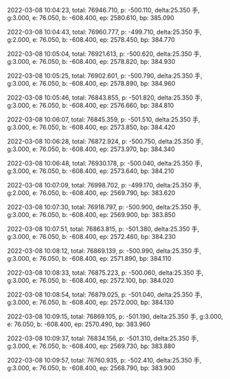 2022-03-08 10:04:23, total: 76946.710, p: -500.110, delta:25.350 手, g:3.000, e: 76.050, b: -608.400, ep: 2580.610, bp: 385.090

2022-03-08 10:04:43, total: 76960.777, p: -499.710, delta:25.350 手, g:2.000, e: 76.050, b: -608.400, ep: 2578.450, bp: 384.770

2022-03-08 10:05:04, total: 76921.613, p: -500.620, delta:25.350 手, g:3.000, e: 76.050, b: -608.400, ep: 2578.820, bp: 384.930

2022-03-08 10:05:25, total: 76902.601, p: -500.790, delta:25.350 手, g:3.000, e: 76.050, b: -608.400, ep: 2578.890, bp: 384.960

2022-03-08 10:05:46, total: 76843.855, p: -501.820, delta:25.350 手, g:3.000, e: 76.050, b: -608.400, ep: 2576.660, bp: 384.810

2022-03-08 10:06:07, total: 76845.359, p: -501.510, delta:25.350 手, g:3.000, e: 76.050, b: -608.400, ep: 2573.850, bp: 384.420

2022-03-08 10:06:28, total: 76872.924, p: -500.750, delta:25.350 手, g:3.000, e: 76.050, b: -608.400, ep: 2573.970, bp: 384.340

2022-03-08 10:06:48, total: 76930.178, p: -500.040, delta:25.350 手, g:3.000, e: 76.050, b: -608.400, ep: 2573.640, bp: 384.210

2022-03-08 10:07:09, total: 76998.702, p: -499.170, delta:25.350 手, g:2.000, e: 76.050, b: -608.400, ep: 2569.790, bp: 383.620

2022-03-08 10:07:30, total: 76918.797, p: -500.900, delta:25.350 手, g:3.000, e: 76.050, b: -608.400, ep: 2569.900, bp: 383.850

2022-03-08 10:07:51, total: 76863.815, p: -501.380, delta:25.350 手, g:3.000, e: 76.050, b: -608.400, ep: 2572.460, bp: 384.230

2022-03-08 10:08:12, total: 76869.139, p: -500.990, delta:25.350 手, g:3.000, e: 76.050, b: -608.400, ep: 2571.890, bp: 384.110

2022-03-08 10:08:33, total: 76875.223, p: -500.060, delta:25.350 手, g:3.000, e: 76.050, b: -608.400, ep: 2572.100, bp: 384.020

2022-03-08 10:08:54, total: 76879.025, p: -501.040, delta:25.350 手, g:3.000, e: 76.050, b: -608.400, ep: 2572.000, bp: 384.130

2022-03-08 10:09:15, total: 76869.105, p: -501.190, delta:25.350 手, g:3.000, e: 76.050, b: -608.400, ep: 2570.490, bp: 383.960

2022-03-08 10:09:37, total: 76834.156, p: -501.310, delta:25.350 手, g:3.000, e: 76.050, b: -608.400, ep: 2569.730, bp: 383.880

2022-03-08 10:09:57, total: 76760.935, p: -502.410, delta:25.350 手, g:3.000, e: 76.050, b: -608.400, ep: 2568.790, bp: 383.900